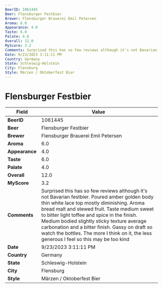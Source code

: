 ```yaml
---
BeerID: 1061445
Beer: Flensburger Festbier
Brewer: Flensburger Brauerei Emil Petersen
Aroma: 6.0
Appearance: 4.0
Taste: 6.0
Palate: 4.0
Overall: 12.0
MyScore: 3.2
Comments: Surprised this has so few reviews although it's not Bavarian festbier. Poured amber golden body thin white lace top mostly diminishing. Aroma bread malt and stewed fruit. Taste medium sweet to bitter light toffee and spice in the finish. Medium bodied slightly sticky texture average carbonation and a bitter finish. Gassy on draft so watch the bottles. The more I think on it, the less generous I feel so this may be too kind
Date: 9/23/2023 3:11:11 PM
Country: Germany
State: Schleswig-Holstein
City: Flensburg
Style: Märzen / Oktoberfest Bier
---
```


# Flensburger Festbier

| Field         | Value |
|---------------|-------|
| **BeerID** | 1061445 |
| **Beer** | Flensburger Festbier |
| **Brewer** | Flensburger Brauerei Emil Petersen |
| **Aroma** | 6.0 |
| **Appearance** | 4.0 |
| **Taste** | 6.0 |
| **Palate** | 4.0 |
| **Overall** | 12.0 |
| **MyScore** | 3.2 |
| **Comments** | Surprised this has so few reviews although it's not Bavarian festbier. Poured amber golden body thin white lace top mostly diminishing. Aroma bread malt and stewed fruit. Taste medium sweet to bitter light toffee and spice in the finish. Medium bodied slightly sticky texture average carbonation and a bitter finish. Gassy on draft so watch the bottles. The more I think on it, the less generous I feel so this may be too kind  |
| **Date** | 9/23/2023 3:11:11 PM |
| **Country** | Germany |
| **State** | Schleswig-Holstein |
| **City** | Flensburg |
| **Style** | Märzen / Oktoberfest Bier |
